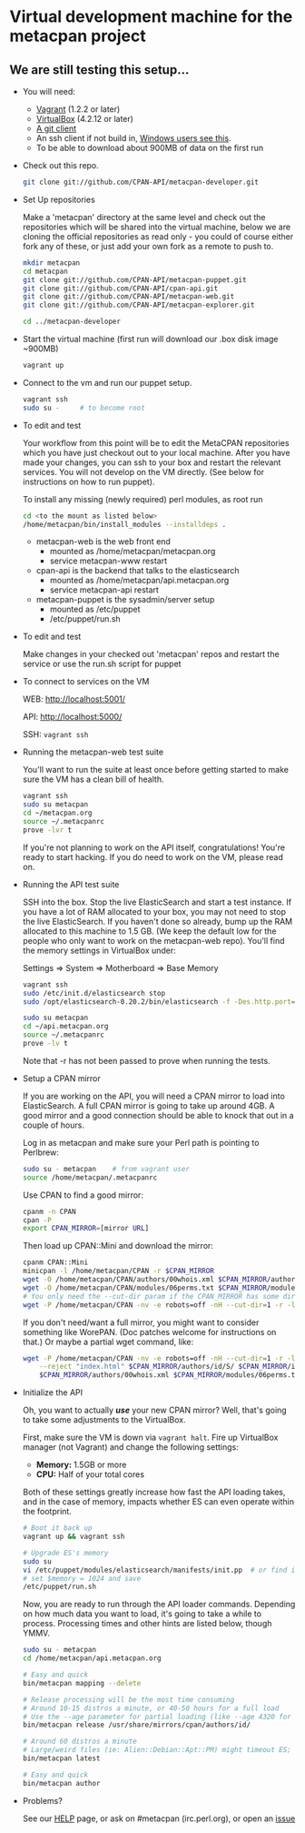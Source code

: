 # Virtual development machine for the metacpan project

## We are still testing this setup...

- You will need:

    - [Vagrant](http://downloads.vagrantup.com/) (1.2.2 or later)
    - [VirtualBox](https://www.virtualbox.org/wiki/Downloads) (4.2.12 or later)
    - [A git client](http://git-scm.com/downloads)
    - An ssh client if not build in, [Windows users see
      this](http://docs-v1.vagrantup.com/v1/docs/getting-started/ssh.html).
    - To be able to download about 900MB of data on the first run

-  Check out this repo.

    ```bash
    git clone git://github.com/CPAN-API/metacpan-developer.git
    ```

-  Set Up repositories

    Make a 'metacpan' directory at the same level and check out the
    repositories which will be shared into the virtual machine, below we are
    cloning the official repositories as read only - you could of course either
    fork any of these, or just add your own fork as a remote to push to.

    ```bash
    mkdir metacpan
    cd metacpan
    git clone git://github.com/CPAN-API/metacpan-puppet.git
    git clone git://github.com/CPAN-API/cpan-api.git
    git clone git://github.com/CPAN-API/metacpan-web.git
    git clone git://github.com/CPAN-API/metacpan-explorer.git

    cd ../metacpan-developer
    ```

- Start the virtual machine (first run will download our .box disk image
  ~900MB)

    ```bash
    vagrant up
    ```

- Connect to the vm and run our puppet setup.

    ```bash
    vagrant ssh
    sudo su -     # to become root
    ```

- To edit and test

    Your workflow from this point will be to edit the MetaCPAN repositories
    which you have just checkout out to your local machine.  After you have
    made your changes, you can ssh to your box and restart the relevant
    services.  You will not develop on the VM directly.  (See below for
    instructions on how to run puppet).

    To install any missing (newly required) perl modules, as root run

    ```bash
    cd <to the mount as listed below>
    /home/metacpan/bin/install_modules --installdeps .
    ```

    - metacpan-web is the web front end
        - mounted as /home/metacpan/metacpan.org
        - service metacpan-www restart
    - cpan-api is the backend that talks to the elasticsearch
        - mounted as /home/metacpan/api.metacpan.org
        - service metacpan-api restart
    - metacpan-puppet is the sysadmin/server setup
        - mounted as /etc/puppet
        - /etc/puppet/run.sh

- To edit and test

    Make changes in your checked out 'metacpan' repos and restart the service or use the run.sh script for puppet

- To connect to services on the VM

    WEB: [http://localhost:5001/](http://localhost:5001/)

    API: [http://localhost:5000/](http://localhost:5000/)

    SSH: `vagrant ssh`

- Running the metacpan-web test suite

    You'll want to run the suite at least once before getting started to make sure the VM has a clean bill of health.
    
    ```bash
    vagrant ssh
    sudo su metacpan
    cd ~/metacpan.org
    source ~/.metacpanrc
    prove -lvr t
    ```
    
    If you're not planning to work on the API itself, congratulations!  You're ready to start hacking.  If you do
    need to work on the VM, please read on.
    
- Running the API test suite

    SSH into the box.  Stop the live ElasticSearch and start a test instance.  If you have a lot of RAM allocated 
    to your box, you may not need to stop the live ElasticSearch.  If you haven't done so already, bump up the RAM
    allocated to this machine to 1.5 GB.  (We keep the default low for the people who only want to work on the 
    metacpan-web repo).  You'll find the memory settings in VirtualBox under:
    
    Settings => System => Motherboard => Base Memory

    ```bash
    vagrant ssh
    sudo /etc/init.d/elasticsearch stop
    sudo /opt/elasticsearch-0.20.2/bin/elasticsearch -f -Des.http.port=9900 -Des.cluster.name=testing

    sudo su metacpan
    cd ~/api.metacpan.org
    source ~/.metacpanrc
    prove -lv t
    ```
    
    Note that -r has not been passed to prove when running the tests.

- Setup a CPAN mirror

    If you are working on the API, you will need a CPAN mirror to load into ElasticSearch.  A full CPAN
    mirror is going to take up around 4GB.  A good mirror and a good connection should be able to knock
    that out in a couple of hours.
    
    Log in as metacpan and make sure your Perl path is pointing to Perlbrew:

    ```bash
    sudo su - metacpan    # from vagrant user
    source /home/metacpan/.metacpanrc
    ```
        
    Use CPAN to find a good mirror:
    
    ```bash
    cpanm -n CPAN
    cpan -P
    export CPAN_MIRROR=[mirror URL]
    ```

    Then load up CPAN::Mini and download the mirror: 
    
    ```bash
    cpanm CPAN::Mini
    minicpan -l /home/metacpan/CPAN -r $CPAN_MIRROR
    wget -O /home/metacpan/CPAN/authors/00whois.xml $CPAN_MIRROR/authors/00whois.xml
    wget -O /home/metacpan/CPAN/modules/06perms.txt $CPAN_MIRROR/modules/06perms.txt
    # You only need the --cut-dir param if the CPAN_MIRROR has some directory like /CPAN/ on it
    wget -P /home/metacpan/CPAN -nv -e robots=off -nH --cut-dir=1 -r -l 1 $CPAN_MIRROR/indices/
    ```
    
    If you don't need/want a full mirror, you might want to consider something like WorePAN.  (Doc patches
    welcome for instructions on that.)  Or maybe a partial wget command, like:
    
    ```bash
    wget -P /home/metacpan/CPAN -nv -e robots=off -nH --cut-dir=1 -r -l 3 -nc -np \
        --reject "index.html" $CPAN_MIRROR/authors/id/S/ $CPAN_MIRROR/indices/ \
        $CPAN_MIRROR/authors/00whois.xml $CPAN_MIRROR/modules/06perms.txt
    ```

- Initialize the API

    Oh, you want to actually ***use*** your new CPAN mirror?  Well, that's going to take some adjustments to 
    the VirtualBox.
    
    First, make sure the VM is down via `vagrant halt`.  Fire up VirtualBox manager (not Vagrant) and
    change the following settings:
    
    * **Memory:** 1.5GB or more
    * **CPU:** Half of your total cores
    
    Both of these settings greatly increase how fast the API loading takes, and in the case of memory, 
    impacts whether ES can even operate within the footprint.
    
    ```bash
    # Boot it back up
    vagrant up && vagrant ssh
    
    # Upgrade ES's memory
    sudo su
    vi /etc/puppet/modules/elasticsearch/manifests/init.pp  # or find it in your linked puppet repo
    # set $memory = 1024 and save
    /etc/puppet/run.sh
    ```
    
    Now, you are ready to run through the API loader commands.  Depending on how much data you want to
    load, it's going to take a while to process.  Processing times and other hints are listed below,
    though YMMV.
    
    ```bash
    sudo su - metacpan
    cd /home/metacpan/api.metacpan.org
    
    # Easy and quick
    bin/metacpan mapping --delete
    
    # Release processing will be the most time consuming
    # Around 10-15 distros a minute, or 40-50 hours for a full load
    # Use the --age parameter for partial loading (like --age 4320 for six months)
    bin/metacpan release /usr/share/mirrors/cpan/authors/id/
    
    # Around 60 distros a minute
    # Large/weird files (ie: Alien::Debian::Apt::PM) might timeout ES; re-run it if it chokes
    bin/metacpan latest
    
    # Easy and quick
    bin/metacpan author
    ```

- Problems?

    See our [HELP](HELP.md) page, or ask on #metacpan (irc.perl.org), or open
    an [issue](https://github.com/CPAN-API/metacpan-developer/issues)


